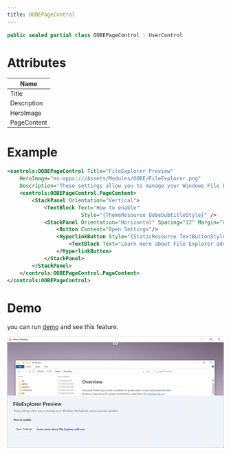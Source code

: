 ```yaml
---
title: OOBEPageControl
---
```


```cs
public sealed partial class OOBEPageControl : UserControl
```

# Attributes

| Name |
|-|
|Title|
|Description|
|HeroImage|
|PageContent|

# Example

```xml
<controls:OOBEPageControl Title="FileExplorer Preview"
    HeroImage="ms-appx:///Assets/Modules/OOBE/FileExplorer.png"
    Description="These settings allow you to manage your Windows File Explorer custom preview handlers.">
    <controls:OOBEPageControl.PageContent>
        <StackPanel Orientation="Vertical">
            <TextBlock Text="How to enable"
                        Style="{ThemeResource OobeSubtitleStyle}" />
            <StackPanel Orientation="Horizontal" Spacing="12" Margin="0,24,0,0">
                <Button Content="Open Settings"/>
                <HyperlinkButton Style="{StaticResource TextButtonStyle}">
                    <TextBlock Text="Learn more about File Explorer add-ons" TextWrapping="Wrap" />
                </HyperlinkButton>
            </StackPanel>
        </StackPanel>
    </controls:OOBEPageControl.PageContent>
</controls:OOBEPageControl>
```

# Demo
you can run [demo](https://github.com/ghost1372/SettingsUI) and see this feature.

![SettingsUI](https://raw.githubusercontent.com/ghost1372/Resources/main/SettingsUI/Samples/OOBEPageControl.png)
